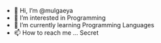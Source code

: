 - 👋 Hi, I’m @mulgaeya
- 👀 I’m interested in Programming
- 🌱 I’m currently learning Programming Languages
- 📫 How to reach me ... Secret

<!---
mulgaeya/mulgaeya is a ✨ special ✨ repository because its `README.md` (this file) appears on your GitHub profile.
You can click the Preview link to take a look at your changes.
--->
